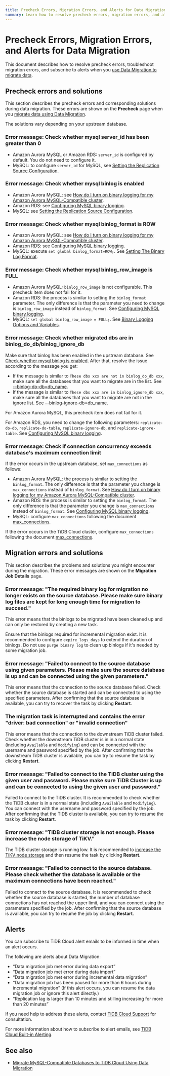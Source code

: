 ```yaml
---
title: Precheck Errors, Migration Errors, and Alerts for Data Migration
summary: Learn how to resolve precheck errors, migration errors, and alerts when using Data Migration.
---
```


# Precheck Errors, Migration Errors, and Alerts for Data Migration

This document describes how to resolve precheck errors, troubleshoot migration errors, and subscribe to alerts when you [use Data Migration to migrate data](/tidb-cloud/migrate-from-mysql-using-data-migration.md). 

## Precheck errors and solutions

This section describes the precheck errors and corresponding solutions during data migration. These errors are shown on the **Precheck** page when you [migrate data using Data Migration](/tidb-cloud/migrate-from-mysql-using-data-migration.md).

The solutions vary depending on your upstream database.

### Error message: Check whether mysql server_id has been greater than 0

- Amazon Aurora MySQL or Amazon RDS: `server_id` is configured by default. You do not need to configure it.
- MySQL: to configure `server_id` for MySQL, see [Setting the Replication Source Configuration](https://dev.mysql.com/doc/refman/5.7/en/replication-howto-masterbaseconfig.html).

### Error message: Check whether mysql binlog is enabled

- Amazon Aurora MySQL: see [How do I turn on binary logging for my Amazon Aurora MySQL-Compatible cluster](https://aws.amazon.com/premiumsupport/knowledge-center/enable-binary-logging-aurora/?nc1=h_ls).
- Amazon RDS: see [Configuring MySQL binary logging](https://docs.aws.amazon.com/AmazonRDS/latest/UserGuide/USER_LogAccess.MySQL.BinaryFormat.html).
- MySQL: see [Setting the Replication Source Configuration](https://dev.mysql.com/doc/refman/5.7/en/replication-howto-masterbaseconfig.html).

### Error message: Check whether mysql binlog_format is ROW

- Amazon Aurora MySQL: see [How do I turn on binary logging for my Amazon Aurora MySQL-Compatible cluster](https://aws.amazon.com/premiumsupport/knowledge-center/enable-binary-logging-aurora/?nc1=h_ls).
- Amazon RDS: see [Configuring MySQL binary logging](https://docs.aws.amazon.com/AmazonRDS/latest/UserGuide/USER_LogAccess.MySQL.BinaryFormat.html).
- MySQL: execute `set global binlog_format=ROW;`. See [Setting The Binary Log Format](https://dev.mysql.com/doc/refman/5.7/en/binary-log-setting.html).

### Error message: Check whether mysql binlog_row_image is FULL

- Amazon Aurora MySQL: `binlog_row_image` is not configurable. This precheck item does not fail for it.
- Amazon RDS: the process is similar to setting the `binlog_format` parameter. The only difference is that the parameter you need to change is `binlog_row_image` instead of `binlog_format`. See [Configuring MySQL binary logging](https://docs.aws.amazon.com/AmazonRDS/latest/UserGuide/USER_LogAccess.MySQL.BinaryFormat.html).
- MySQL: `set global binlog_row_image = FULL;`. See [Binary Logging Options and Variables](https://dev.mysql.com/doc/refman/5.7/en/replication-options-binary-log.html#sysvar_binlog_row_image).

### Error message: Check whether migrated dbs are in binlog_do_db/binlog_ignore_db

Make sure that binlog has been enabled in the upstream database. See [Check whether mysql binlog is enabled](#error-message-check-whether-mysql-binlog-is-enabled). After that, resolve the issue according to the message you get:

- If the message is similar to `These dbs xxx are not in binlog_do_db xxx`, make sure all the databases that you want to migrate are in the list. See [--binlog-do-db=db_name](https://dev.mysql.com/doc/refman/5.7/en/replication-options-binary-log.html#option_mysqld_binlog-do-db).
- If the message is similar to `These dbs xxx are in binlog_ignore_db xxx`, make sure all the databases that you want to migrate are not in the ignore list. See [--binlog-ignore-db=db_name](https://dev.mysql.com/doc/refman/5.7/en/replication-options-binary-log.html#option_mysqld_binlog-ignore-db).

For Amazon Aurora MySQL, this precheck item does not fail for it.

For Amazon RDS, you need to change the following parameters: `replicate-do-db`, `replicate-do-table`, `replicate-ignore-db`, and `replicate-ignore-table`. See [Configuring MySQL binary logging](https://docs.aws.amazon.com/AmazonRDS/latest/UserGuide/USER_LogAccess.MySQL.BinaryFormat.html).

### Error message: Check if connection concurrency exceeds database's maximum connection limit

If the error occurs in the upstream database, set `max_connections` as follows:

- Amazon Aurora MySQL: the process is similar to setting the `binlog_format`. The only difference is that the parameter you change is `max_connections` instead of `binlog_format`. See [How do I turn on binary logging for my Amazon Aurora MySQL-Compatible cluster](https://aws.amazon.com/premiumsupport/knowledge-center/enable-binary-logging-aurora/?nc1=h_ls).
- Amazon RDS: the process is similar to setting the `binlog_format`. The only difference is that the parameter you change is `max_connections` instead of `binlog_format`.  See [Configuring MySQL binary logging](https://docs.aws.amazon.com/AmazonRDS/latest/UserGuide/USER_LogAccess.MySQL.BinaryFormat.html).
- MySQL: configure `max_connections` following the document [max_connections](https://dev.mysql.com/doc/refman/5.7/en/server-system-variables.html#sysvar_max_connections).

If the error occurs in the TiDB Cloud cluster, configure `max_connections` following the document [max_connections](https://docs.pingcap.com/tidb/stable/system-variables#max_connections).

## Migration errors and solutions

This section describes the problems and solutions you might encounter during the migration. These error messages are shown on the **Migration Job Details** page.

### Error message: "The required binary log for migration no longer exists on the source database. Please make sure binary log files are kept for long enough time for migration to succeed."

This error means that the binlogs to be migrated have been cleaned up and can only be restored by creating a new task.

Ensure that the binlogs required for incremental migration exist. It is recommended to configure `expire_logs_days` to extend the duration of binlogs. Do not use `purge binary log` to clean up binlogs if it's needed by some migration job.

### Error message: "Failed to connect to the source database using given parameters. Please make sure the source database is up and can be connected using the given parameters."

This error means that the connection to the source database failed. Check whether the source database is started and can be connected to using the specified parameters. After confirming that the source database is available, you can try to recover the task by clicking **Restart**.

### The migration task is interrupted and contains the error "driver: bad connection" or "invalid connection"

This error means that the connection to the downstream TiDB cluster failed. Check whether the downstream TiDB cluster is in in a normal state (including `Available` and `Modifying`) and can be connected with the username and password specified by the job. After confirming that the downstream TiDB cluster is available, you can try to resume the task by clicking **Restart**.

### Error message: "Failed to connect to the TiDB cluster using the given user and password. Please make sure TiDB Cluster is up and can be connected to using the given user and password."

Failed to connect to the TiDB cluster. It is recommended to check whether the TiDB cluster is in a normal state (including `Available` and `Modifying`). You can connect with the username and password specified by the job. After confirming that the TiDB cluster is available, you can try to resume the task by clicking **Restart**.

### Error message: "TiDB cluster storage is not enough. Please increase the node storage of TiKV."

The TiDB cluster storage is running low. It is recommended to [increase the TiKV node storage](/tidb-cloud/scale-tidb-cluster.md#increase-node-storage) and then resume the task by clicking **Restart**.

### Error message: "Failed to connect to the source database. Please check whether the database is available or the maximum connections have been reached."

Failed to connect to the source database. It is recommended to check whether the source database is started, the number of database connections has not reached the upper limit, and you can connect using the parameters specified by the job. After confirming that the source database is available, you can try to resume the job by clicking **Restart**.

## Alerts

You can subscribe to TiDB Cloud alert emails to be informed in time when an alert occurs.

The following are alerts about Data Migration: 

- “Data migration job met error during data export”    
- “Data migration job met error during data import”    
- “Data migration job met error during incremental data migration”    
- “Data migration job has been paused for more than 6 hours during incremental migration” (If this alert occurs, you can resume the data migration job or ignore this alert directly.)      
- “Replication lag is larger than 10 minutes and stilling increasing for more than 20 minutes”

If you need help to address these alerts, contact [TiDB Cloud Support](/tidb-cloud/tidb-cloud-support.md) for consultation.

For more information about how to subscribe to alert emails, see [TiDB Cloud Built-in Alerting](/tidb-cloud/monitor-built-in-alerting.md).

## See also

- [Migrate MySQL-Compatible Databases to TiDB Cloud Using Data Migration](/tidb-cloud/migrate-from-mysql-using-data-migration.md)

